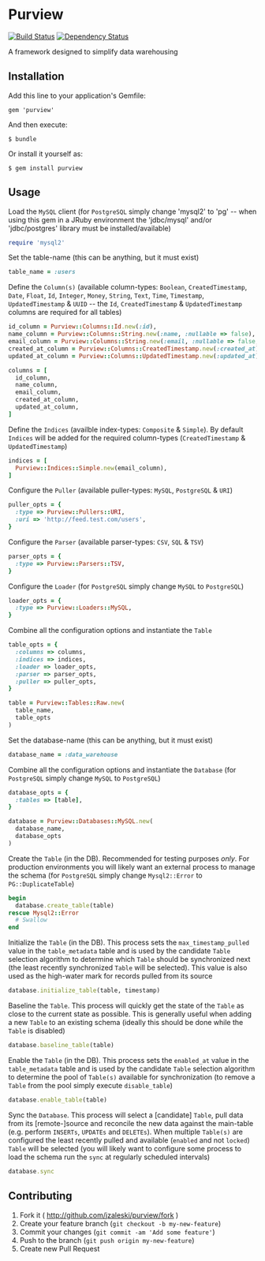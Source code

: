 # Purview

[![Build Status](https://secure.travis-ci.org/jzaleski/purview.png?branch=master)](http://travis-ci.org/jzaleski/purview)
[![Dependency Status](https://gemnasium.com/jzaleski/purview.png)](https://gemnasium.com/jzaleski/purview)

A framework designed to simplify data warehousing

## Installation

Add this line to your application's Gemfile:

    gem 'purview'

And then execute:

    $ bundle

Or install it yourself as:

    $ gem install purview

## Usage

Load the `MySQL` client (for `PostgreSQL` simply change 'mysql2' to 'pg' -- when
using this gem in a JRuby environment the 'jdbc/mysql' and/or 'jdbc/postgres'
library must be installed/available)
```ruby
require 'mysql2'
```

Set the table-name (this can be anything, but it must exist)
```ruby
table_name = :users
```

Define the `Column(s)` (available column-types: `Boolean`, `CreatedTimestamp`,
`Date`, `Float`, `Id`, `Integer`, `Money`, `String`, `Text`, `Time`, `Timestamp`,
`UpdatedTimestamp` & `UUID` -- the `Id`, `CreatedTimestamp` & `UpdatedTimestamp`
columns are required for all tables)
```ruby
id_column = Purview::Columns::Id.new(:id),
name_column = Purview::Columns::String.new(:name, :nullable => false),
email_column = Purview::Columns::String.new(:email, :nullable => false, :limit => 100),
created_at_column = Purview::Columns::CreatedTimestamp.new(:created_at),
updated_at_column = Purview::Columns::UpdatedTimestamp.new(:updated_at),

columns = [
  id_column,
  name_column,
  email_column,
  created_at_column,
  updated_at_column,
]
```

Define the `Indices` (availble index-types: `Composite` & `Simple`). By default
`Indices` will be added for the required column-types (`CreatedTimestamp` &
`UpdatedTimestamp`)
```ruby
indices = [
  Purview::Indices::Simple.new(email_column),
]
```

Configure the `Puller` (available puller-types: `MySQL`, `PostgreSQL` & `URI`)
```ruby
puller_opts = {
  :type => Purview::Pullers::URI,
  :uri => 'http://feed.test.com/users',
}
```

Configure the `Parser` (available parser-types: `CSV`, `SQL` & `TSV`)
```ruby
parser_opts = {
  :type => Purview::Parsers::TSV,
}
```

Configure the `Loader` (for `PostgreSQL` simply change `MySQL` to `PostgreSQL`)
```ruby
loader_opts = {
  :type => Purview::Loaders::MySQL,
}
```

Combine all the configuration options and instantiate the `Table`
```ruby
table_opts = {
  :columns => columns,
  :indices => indices,
  :loader => loader_opts,
  :parser => parser_opts,
  :puller => puller_opts,
}

table = Purview::Tables::Raw.new(
  table_name,
  table_opts
)
```

Set the database-name (this can be anything, but it must exist)
```ruby
database_name = :data_warehouse
```

Combine all the configuration options and instantiate the `Database` (for
`PostgreSQL` simply change `MySQL` to `PostgreSQL`)
```ruby
database_opts = {
  :tables => [table],
}

database = Purview::Databases::MySQL.new(
  database_name,
  database_opts
)
```

Create the `Table` (in the DB). Recommended for testing purposes *only*. For
production environments you will likely want an external process to manage the
schema (for `PostgreSQL` simply change `Mysql2::Error` to `PG::DuplicateTable`)
```ruby
begin
  database.create_table(table)
rescue Mysql2::Error
  # Swallow
end
```

Initialize the `Table` (in the DB). This process sets the `max_timestamp_pulled`
value in the `table_metadata` table and is used by the candidate `Table`
selection algorithm to determine which `Table` should be synchronized next (the
least recently synchronized `Table` will be selected). This value is also used
as the high-water mark for records pulled from its source
```ruby
database.initialize_table(table, timestamp)
```

Baseline the `Table`. This process will quickly get the state of the `Table` as
close to the current state as possible. This is generally useful when adding a
new `Table` to an existing schema (ideally this should be done while the `Table`
is disabled)
```ruby
database.baseline_table(table)
```

Enable the `Table` (in the DB). This process sets the `enabled_at` value in the
`table_metadata` table and is used by the candidate `Table` selection algorithm
to determine the pool of `Table(s)` available for synchronization (to remove a
`Table` from the pool simply execute `disable_table`)
```ruby
database.enable_table(table)
```

Sync the `Database`. This process will select a [candidate] `Table`, pull data
from its [remote-]source and reconcile the new data against the main-table (e.g.
perform `INSERTs`, `UPDATEs` and `DELETEs`). When multiple `Table(s)` are
configured the least recently pulled and available (`enabled` and not `locked`)
`Table` will be selected (you will likely want to configure some process to load
the schema run the `sync` at regularly scheduled intervals)
```ruby
database.sync
```

## Contributing

1. Fork it ( http://github.com/jzaleski/purview/fork )
2. Create your feature branch (`git checkout -b my-new-feature`)
3. Commit your changes (`git commit -am 'Add some feature'`)
4. Push to the branch (`git push origin my-new-feature`)
5. Create new Pull Request
